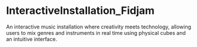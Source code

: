 # InteractiveInstallation_Fidjam
An interactive music installation where creativity meets technology, allowing users to mix genres and instruments in real time using physical cubes and an intuitive interface.
